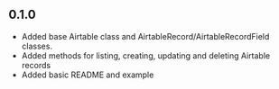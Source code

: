 ## 0.1.0

- Added base Airtable class and AirtableRecord/AirtableRecordField classes.
- Added methods for listing, creating, updating and deleting Airtable records
- Added basic README and example
